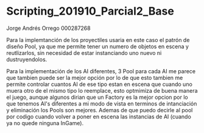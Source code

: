 # Scripting_201910_Parcial2_Base

Jorge Andrés Orrego 000287268

Para la implemtanción de los proyectiles usaria en este caso el patrón de diseño Pool, ya que me permite tener un numero de objetos en escena y reutlizarlos, sin necesidad de estar instanciando uno nuevo ni dustruyendolos.

Para la implementación de los AI diferentes, 3 Pool para cada AI me parece que tambien puede ser la mejor opción por lo de que esto tambien me permite controlar cuantos AI de ese tipo estan en escena que cuando uno muera otro de el mismo tipo lo reemplace, esto optmimiza de buena manera el juego, aunque algunos dirian que un Factory es la mejor opcion por lo que tenemos AI's diferentes a mi modo de vista en terminos de intanciación y eliminación los Pools son mejores. Ademas de que puedo decirle al pool por codigo cuando volver a poner en escena las instancias de AI (cuando ya no quede ninguna InGame).
